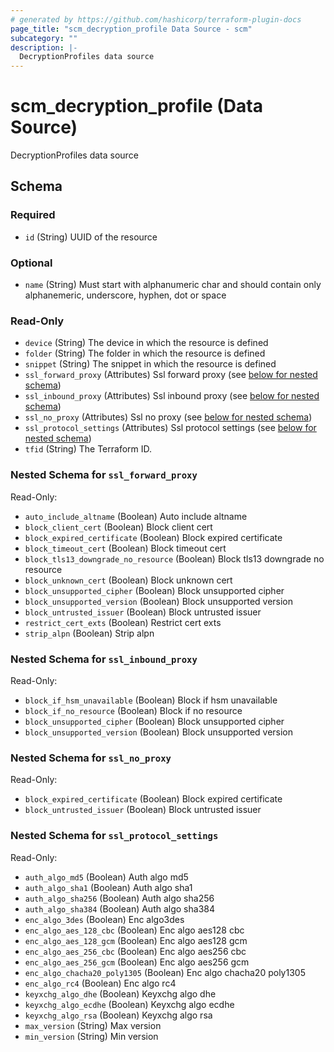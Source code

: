 ```yaml
---
# generated by https://github.com/hashicorp/terraform-plugin-docs
page_title: "scm_decryption_profile Data Source - scm"
subcategory: ""
description: |-
  DecryptionProfiles data source
---
```


# scm_decryption_profile (Data Source)

DecryptionProfiles data source



<!-- schema generated by tfplugindocs -->
## Schema

### Required

- `id` (String) UUID of the resource

### Optional

- `name` (String) Must start with alphanumeric char and should contain only alphanemeric, underscore, hyphen, dot or space

### Read-Only

- `device` (String) The device in which the resource is defined
- `folder` (String) The folder in which the resource is defined
- `snippet` (String) The snippet in which the resource is defined
- `ssl_forward_proxy` (Attributes) Ssl forward proxy (see [below for nested schema](#nestedatt--ssl_forward_proxy))
- `ssl_inbound_proxy` (Attributes) Ssl inbound proxy (see [below for nested schema](#nestedatt--ssl_inbound_proxy))
- `ssl_no_proxy` (Attributes) Ssl no proxy (see [below for nested schema](#nestedatt--ssl_no_proxy))
- `ssl_protocol_settings` (Attributes) Ssl protocol settings (see [below for nested schema](#nestedatt--ssl_protocol_settings))
- `tfid` (String) The Terraform ID.

<a id="nestedatt--ssl_forward_proxy"></a>
### Nested Schema for `ssl_forward_proxy`

Read-Only:

- `auto_include_altname` (Boolean) Auto include altname
- `block_client_cert` (Boolean) Block client cert
- `block_expired_certificate` (Boolean) Block expired certificate
- `block_timeout_cert` (Boolean) Block timeout cert
- `block_tls13_downgrade_no_resource` (Boolean) Block tls13 downgrade no resource
- `block_unknown_cert` (Boolean) Block unknown cert
- `block_unsupported_cipher` (Boolean) Block unsupported cipher
- `block_unsupported_version` (Boolean) Block unsupported version
- `block_untrusted_issuer` (Boolean) Block untrusted issuer
- `restrict_cert_exts` (Boolean) Restrict cert exts
- `strip_alpn` (Boolean) Strip alpn


<a id="nestedatt--ssl_inbound_proxy"></a>
### Nested Schema for `ssl_inbound_proxy`

Read-Only:

- `block_if_hsm_unavailable` (Boolean) Block if hsm unavailable
- `block_if_no_resource` (Boolean) Block if no resource
- `block_unsupported_cipher` (Boolean) Block unsupported cipher
- `block_unsupported_version` (Boolean) Block unsupported version


<a id="nestedatt--ssl_no_proxy"></a>
### Nested Schema for `ssl_no_proxy`

Read-Only:

- `block_expired_certificate` (Boolean) Block expired certificate
- `block_untrusted_issuer` (Boolean) Block untrusted issuer


<a id="nestedatt--ssl_protocol_settings"></a>
### Nested Schema for `ssl_protocol_settings`

Read-Only:

- `auth_algo_md5` (Boolean) Auth algo md5
- `auth_algo_sha1` (Boolean) Auth algo sha1
- `auth_algo_sha256` (Boolean) Auth algo sha256
- `auth_algo_sha384` (Boolean) Auth algo sha384
- `enc_algo_3des` (Boolean) Enc algo3des
- `enc_algo_aes_128_cbc` (Boolean) Enc algo aes128 cbc
- `enc_algo_aes_128_gcm` (Boolean) Enc algo aes128 gcm
- `enc_algo_aes_256_cbc` (Boolean) Enc algo aes256 cbc
- `enc_algo_aes_256_gcm` (Boolean) Enc algo aes256 gcm
- `enc_algo_chacha20_poly1305` (Boolean) Enc algo chacha20 poly1305
- `enc_algo_rc4` (Boolean) Enc algo rc4
- `keyxchg_algo_dhe` (Boolean) Keyxchg algo dhe
- `keyxchg_algo_ecdhe` (Boolean) Keyxchg algo ecdhe
- `keyxchg_algo_rsa` (Boolean) Keyxchg algo rsa
- `max_version` (String) Max version
- `min_version` (String) Min version
